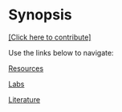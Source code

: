 # Synopsis

[[Click here to contribute]](https://github.com/platynereis/platynereis.github.io/issues/new)

Use the links below to navigate:

[Resources](resources.md)

[Labs](labs.md)

[Literature](literature.md)

